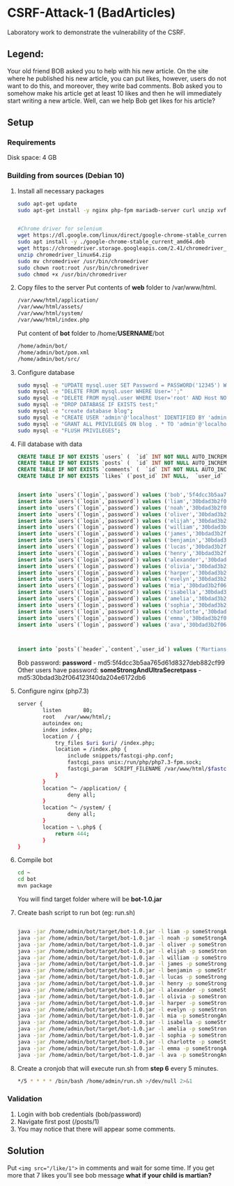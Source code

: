 # CSRF-Attack-1 (BadArticles)

Laboratory work to demonstrate the vulnerability of the CSRF.
## Legend:

Your old friend BOB asked you to help with his new article. On the site where he published his new article, you can put likes, however, users do not want to do this, and moreover, they write bad comments. Bob asked you to somehow make his article get at least 10 likes and then he will immediately start writing a new article. Well, can we help Bob get likes for his article?

## Setup

### Requirements

Disk space: 4 GB


### Building from sources (Debian 10)


1. Install all necessary packages

    ```bash
    sudo apt-get update
    sudo apt-get install -y nginx php-fpm mariadb-server curl unzip xvfb libxi6 libgconf-2-4 default-jdk wget htop mc unzip php-mysql maven
    
    
    #Chrome driver for selenium
    wget https://dl.google.com/linux/direct/google-chrome-stable_current_amd64.deb
    sudo apt install -y ./google-chrome-stable_current_amd64.deb
    wget https://chromedriver.storage.googleapis.com/2.41/chromedriver_linux64.zip
    unzip chromedriver_linux64.zip
    sudo mv chromedriver /usr/bin/chromedriver
    sudo chown root:root /usr/bin/chromedriver
    sudo chmod +x /usr/bin/chromedriver
    ```
2. Copy files to the server 
    Put contents of **web** folder to /var/www/html.
    ```bash
    /var/www/html/application/
    /var/www/html/assets/
    /var/www/html/system/
    /var/www/html/index.php
    ```
    Put content of **bot** folder to /home/**USERNAME**/bot
    ```bash
    /home/admin/bot/
    /home/admin/bot/pom.xml
    /home/admin/bot/src/
    ```
    
    

3. Configure database
    ```bash
    sudo mysql -e "UPDATE mysql.user SET Password = PASSWORD('12345') WHERE User = 'root'"
    sudo mysql -e "DELETE FROM mysql.user WHERE User='';"
    sudo mysql -e "DELETE FROM mysql.user WHERE User='root' AND Host NOT IN ('localhost', '127.0.0.1', '::1');"
    sudo mysql -e "DROP DATABASE IF EXISTS test;"
    sudo mysql -e "create database blog";
    sudo mysql -e "CREATE USER 'admin'@'localhost' IDENTIFIED BY 'admin'";
    sudo mysql -e "GRANT ALL PRIVILEGES ON blog . * TO 'admin'@'localhost'";
    sudo mysql -e "FLUSH PRIVILEGES";
    ```

4. Fill database with data
    ```SQL
    CREATE TABLE IF NOT EXISTS `users` (  `id` INT NOT NULL AUTO_INCREMENT,  `login` VARCHAR(45) NULL,  `password` VARCHAR(45) NULL,  PRIMARY KEY (`id`))ENGINE = InnoDB;
    CREATE TABLE IF NOT EXISTS `posts` (  `id` INT NOT NULL AUTO_INCREMENT, `header` VARCHAR(45), `content` MEDIUMTEXT NULL,  `user_id` INT NULL,  PRIMARY KEY (`id`))ENGINE = InnoDB;
    CREATE TABLE IF NOT EXISTS `comments` (  `id` INT NOT NULL AUTO_INCREMENT,  `post_id` INT NULL,  `content` MEDIUMTEXT NULL,  PRIMARY KEY (`id`))ENGINE = InnoDB;
    CREATE TABLE IF NOT EXISTS `likes` (`post_id` INT NULL,  `user_id` INT NULL,   PRIMARY KEY (`post_id`, `user_id`))ENGINE = InnoDB;
    
    
    insert into `users`(`login`,`password`) values ('bob','5f4dcc3b5aa765d61d8327deb882cf99');
    insert into `users`(`login`,`password`) values ('liam','30bdad3b2f064123f40da204e6172db6');
    insert into `users`(`login`,`password`) values ('noah','30bdad3b2f064123f40da204e6172db6');
    insert into `users`(`login`,`password`) values ('oliver','30bdad3b2f064123f40da204e6172db6');
    insert into `users`(`login`,`password`) values ('elijah','30bdad3b2f064123f40da204e6172db6');
    insert into `users`(`login`,`password`) values ('william','30bdad3b2f064123f40da204e6172db6');
    insert into `users`(`login`,`password`) values ('james','30bdad3b2f064123f40da204e6172db6');
    insert into `users`(`login`,`password`) values ('benjamin','30bdad3b2f064123f40da204e6172db6');
    insert into `users`(`login`,`password`) values ('lucas','30bdad3b2f064123f40da204e6172db6');
    insert into `users`(`login`,`password`) values ('henry','30bdad3b2f064123f40da204e6172db6');
    insert into `users`(`login`,`password`) values ('alexander','30bdad3b2f064123f40da204e6172db6');
    insert into `users`(`login`,`password`) values ('olivia','30bdad3b2f064123f40da204e6172db6');
    insert into `users`(`login`,`password`) values ('harper','30bdad3b2f064123f40da204e6172db6');
    insert into `users`(`login`,`password`) values ('evelyn','30bdad3b2f064123f40da204e6172db6');
    insert into `users`(`login`,`password`) values ('mia','30bdad3b2f064123f40da204e6172db6');
    insert into `users`(`login`,`password`) values ('isabella','30bdad3b2f064123f40da204e6172db6');
    insert into `users`(`login`,`password`) values ('amelia','30bdad3b2f064123f40da204e6172db6');
    insert into `users`(`login`,`password`) values ('sophia','30bdad3b2f064123f40da204e6172db6');
    insert into `users`(`login`,`password`) values ('charlotte','30bdad3b2f064123f40da204e6172db6');
    insert into `users`(`login`,`password`) values ('emma','30bdad3b2f064123f40da204e6172db6');
    insert into `users`(`login`,`password`) values ('ava','30bdad3b2f064123f40da204e6172db6');
    
    
    
    insert into `posts`(`header`,`content`,`user_id`) values ('Martians invade earth','Mea aperiri inciderint et, sea equidem fabulas pericula ne. An alii eruditi incorrupte duo, his te erat debet. Verterem constituto consectetuer at per. Summo accusam ne sit, eu aliquip alienum apeirian duo. Hinc invidunt consulatu pro ad. Duo utamur indoctum sententiae ne, an alii nobis gloriatur vel. Per ei veri appetere, porro accusamus vis cu.',1);
    ```
    Bob password: **password** - md5:5f4dcc3b5aa765d61d8327deb882cf99
    Other users have password: **someStrongAndUltraSecretpass** - md5:30bdad3b2f064123f40da204e6172db6


6. Configure nginx (php7.3)
    ```bash
    server {
            listen       80;
            root   /var/www/html/;
            autoindex on;
            index index.php;
            location / {
                try_files $uri $uri/ /index.php;
                location = /index.php {
                    include snippets/fastcgi-php.conf;
                    fastcgi_pass unix:/run/php/php7.3-fpm.sock;
                    fastcgi_param  SCRIPT_FILENAME /var/www/html/$fastcgi_script_name;
                }
            }
            location ^~ /application/ {
                    deny all;
            }
            location ^~ /system/ {
                    deny all;
            }
            location ~ \.php$ {
                return 444;
            }
    }
    ```



5. Compile bot
    ```bash
    cd ~
    cd bot
    mvn package
    ```
    You will find target folder where will be **bot-1.0.jar**

6. Create bash script to run bot (eg: run.sh)

    ```bash
    
    java -jar /home/admin/bot/target/bot-1.0.jar -l liam -p someStrongAndUltraSecretpass
    java -jar /home/admin/bot/target/bot-1.0.jar -l noah -p someStrongAndUltraSecretpass
    java -jar /home/admin/bot/target/bot-1.0.jar -l oliver -p someStrongAndUltraSecretpass
    java -jar /home/admin/bot/target/bot-1.0.jar -l elijah -p someStrongAndUltraSecretpass
    java -jar /home/admin/bot/target/bot-1.0.jar -l william -p someStrongAndUltraSecretpass
    java -jar /home/admin/bot/target/bot-1.0.jar -l james -p someStrongAndUltraSecretpass
    java -jar /home/admin/bot/target/bot-1.0.jar -l benjamin -p someStrongAndUltraSecretpass
    java -jar /home/admin/bot/target/bot-1.0.jar -l lucas -p someStrongAndUltraSecretpass
    java -jar /home/admin/bot/target/bot-1.0.jar -l henry -p someStrongAndUltraSecretpass
    java -jar /home/admin/bot/target/bot-1.0.jar -l alexander -p someStrongAndUltraSecretpass
    java -jar /home/admin/bot/target/bot-1.0.jar -l olivia -p someStrongAndUltraSecretpass
    java -jar /home/admin/bot/target/bot-1.0.jar -l harper -p someStrongAndUltraSecretpass
    java -jar /home/admin/bot/target/bot-1.0.jar -l evelyn -p someStrongAndUltraSecretpass
    java -jar /home/admin/bot/target/bot-1.0.jar -l mia -p someStrongAndUltraSecretpass
    java -jar /home/admin/bot/target/bot-1.0.jar -l isabella -p someStrongAndUltraSecretpass
    java -jar /home/admin/bot/target/bot-1.0.jar -l amelia -p someStrongAndUltraSecretpass
    java -jar /home/admin/bot/target/bot-1.0.jar -l sophia -p someStrongAndUltraSecretpass
    java -jar /home/admin/bot/target/bot-1.0.jar -l charlotte -p someStrongAndUltraSecretpass
    java -jar /home/admin/bot/target/bot-1.0.jar -l emma -p someStrongAndUltraSecretpass
    java -jar /home/admin/bot/target/bot-1.0.jar -l ava -p someStrongAndUltraSecretpass
    
    ```
7. Create a cronjob that will execute run.sh from **step 6** every 5 minutes.

    ```bash
    */5 * * * * /bin/bash /home/admin/run.sh >/dev/null 2>&1
    ```



### Validation 

1. Login with bob credentials (bob/password)
2. Navigate first post (/posts/1)
3. You may notice that there will appear some comments.


## Solution

Put ```<img src="/like/1">``` in comments and wait for some time. If you get more that 7 likes you'll see bob message 
**what if your child is martian?**




